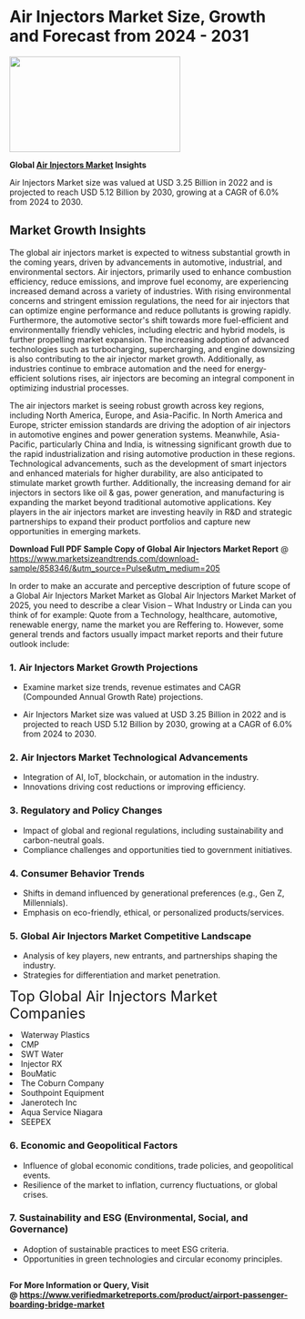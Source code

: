 <H1>Air Injectors Market Size, Growth and Forecast from 2024 - 2031</H1><img class="aligncenter size-medium wp-image-584254" src="https://thirdeyenews.in/wp-content/uploads/2024/09/Global-Market-Research-300x168.jpeg" alt="" width="300" height="168" /><p><strong>Global&nbsp;<a href="https://www.marketsizeandtrends.com/download-sample/858346/&amp;utm_source=Pulse&amp;utm_medium=205">Air Injectors Market</a> Insights</strong></p><p>Air Injectors Market size was valued at USD 3.25 Billion in 2022 and is projected to reach USD 5.12 Billion by 2030, growing at a CAGR of 6.0% from 2024 to 2030.</p><p><h2>Market Growth Insights</h2> <p>The global air injectors market is expected to witness substantial growth in the coming years, driven by advancements in automotive, industrial, and environmental sectors. Air injectors, primarily used to enhance combustion efficiency, reduce emissions, and improve fuel economy, are experiencing increased demand across a variety of industries. With rising environmental concerns and stringent emission regulations, the need for air injectors that can optimize engine performance and reduce pollutants is growing rapidly. Furthermore, the automotive sector's shift towards more fuel-efficient and environmentally friendly vehicles, including electric and hybrid models, is further propelling market expansion. The increasing adoption of advanced technologies such as turbocharging, supercharging, and engine downsizing is also contributing to the air injector market growth. Additionally, as industries continue to embrace automation and the need for energy-efficient solutions rises, air injectors are becoming an integral component in optimizing industrial processes. </p> <p>The air injectors market is seeing robust growth across key regions, including North America, Europe, and Asia-Pacific. In North America and Europe, stricter emission standards are driving the adoption of air injectors in automotive engines and power generation systems. Meanwhile, Asia-Pacific, particularly China and India, is witnessing significant growth due to the rapid industrialization and rising automotive production in these regions. Technological advancements, such as the development of smart injectors and enhanced materials for higher durability, are also anticipated to stimulate market growth further. Additionally, the increasing demand for air injectors in sectors like oil & gas, power generation, and manufacturing is expanding the market beyond traditional automotive applications. Key players in the air injectors market are investing heavily in R&D and strategic partnerships to expand their product portfolios and capture new opportunities in emerging markets. </p><p><span class=""><strong>Download Full PDF Sample Copy of Global Air Injectors Market Report</strong> @ <a href="https://www.marketsizeandtrends.com/download-sample/858346/&amp;utm_source=Pulse&amp;utm_medium=205" target="_blank">https://www.marketsizeandtrends.com/download-sample/858346/&amp;utm_source=Pulse&amp;utm_medium=205</a></span></p><p>In order to make an accurate and perceptive description of future scope of a Global&nbsp;Air Injectors Market Market as Global&nbsp;Air Injectors Market Market of 2025, you need to describe a clear Vision &ndash; What Industry or Linda can you think of for example: Quote from a Technology, healthcare, automotive, renewable energy, name the market you are Reffering to. However, some general trends and factors usually impact market reports and their future outlook include:</p><h3>1.&nbsp;<strong>Air Injectors Market Growth Projections</strong></h3><ul><li>Examine market size trends, revenue estimates and CAGR (Compounded Annual Growth Rate) projections.</li><li><p>Air Injectors Market size was valued at USD 3.25 Billion in 2022 and is projected to reach USD 5.12 Billion by 2030, growing at a CAGR of 6.0% from 2024 to 2030.</p></li></ul><h3>2.&nbsp;<strong>Air Injectors Market Technological Advancements</strong></h3><ul><li>Integration of AI, IoT, blockchain, or automation in the industry.</li><li>Innovations driving cost reductions or improving efficiency.</li></ul><h3>3.&nbsp;<strong>Regulatory and Policy Changes</strong></h3><ul><li>Impact of global and regional regulations, including sustainability and carbon-neutral goals.</li><li>Compliance challenges and opportunities tied to government initiatives.</li></ul><h3>4.&nbsp;<strong>Consumer Behavior Trends</strong></h3><ul><li>Shifts in demand influenced by generational preferences (e.g., Gen Z, Millennials).</li><li>Emphasis on eco-friendly, ethical, or personalized products/services.</li></ul><h3>5.&nbsp;<strong>Global Air Injectors Market Competitive Landscape</strong></h3><ul><li>Analysis of key players, new entrants, and partnerships shaping the industry.</li><li>Strategies for differentiation and market penetration.</li></ul><p data-pm-slice="1 1 []"><span style="color: inherit; font-family: inherit; font-size: 25px;">Top Global Air Injectors Market Companies</span></p><div class="" data-test-id=""><p><li>Waterway Plastics</li><li> CMP</li><li> SWT Water</li><li> Injector RX</li><li> BouMatic</li><li> The Coburn Company</li><li> Southpoint Equipment</li><li> Janerotech Inc</li><li> Aqua Service Niagara</li><li> SEEPEX</li></p></div><h3>6.&nbsp;<strong>Economic and Geopolitical Factors</strong></h3><ul><li>Influence of global economic conditions, trade policies, and geopolitical events.</li><li>Resilience of the market to inflation, currency fluctuations, or global crises.</li></ul><h3>7.&nbsp;<strong>Sustainability and ESG (Environmental, Social, and Governance)</strong></h3><ul><li>Adoption of sustainable practices to meet ESG criteria.</li><li>Opportunities in green technologies and circular economy principles.</li></ul><h2><strong style="font-size: 14px;">For More Information or Query, Visit @&nbsp;</strong><a style="background-color: #ffffff; font-size: 14px;" href="https://www.marketsizeandtrends.com/report/air-injectors-market/" target="_blank">https://www.verifiedmarketreports.com/product/airport-passenger-boarding-bridge-market</a></h2>
